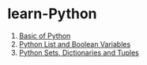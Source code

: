 # learn-Python

1. [Basic of Python](https://github.com/masrufjaman/learn-Python/blob/main/Basic%20of%20Python.ipynb)
2. [Python List and Boolean Variables](https://github.com/masrufjaman/learn-Python/blob/main/Python%20List%20and%20Boolean%20Variables.ipynb)
3. [Python Sets, Dictionaries and Tuples](https://github.com/masrufjaman/learn-Python/blob/main/Python%20Sets%2C%20Dictionaries%20and%20Tuples.ipynb)
